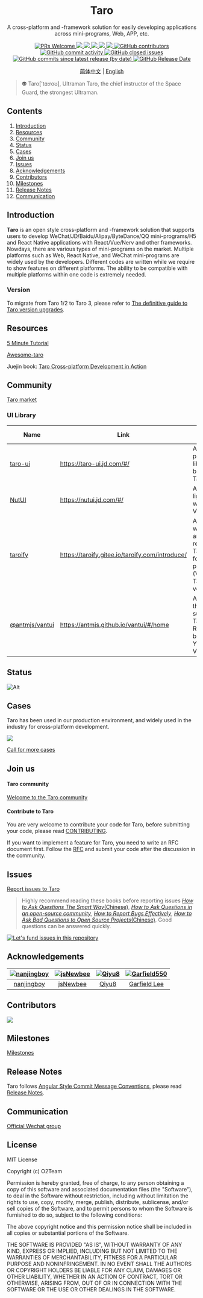 <div align="center">
  <h1>Taro</h1>
  <p>A cross-platform and -framework solution for easily developing applications across mini-programs, Web, APP, etc.</p>
  <a href="http://makeapullrequest.com">
    <img src="https://img.shields.io/badge/PRs-welcome-brightgreen.svg?style=flat-square" alt="PRs Welcome">
  </a>
  <a href="https://www.npmjs.com/package/@tarojs/cli">
    <img src="https://img.shields.io/node/v/@tarojs/cli.svg?style=flat-square">
  </a>
  <a href="https://www.npmjs.com/package/@tarojs/taro">
    <img src="https://img.shields.io/npm/v/@tarojs/taro.svg?style=flat-square">
  </a>
  <a href="https://www.npmjs.com/package/@tarojs/taro">
    <img src="https://img.shields.io/npm/l/@tarojs/taro.svg?style=flat-square">
  </a>
  <a href="https://www.npmjs.com/package/@tarojs/taro">
    <img src="https://img.shields.io/npm/dt/@tarojs/taro.svg?style=flat-square">
  </a>
  <a href="https://travis-ci.org/NervJS/taro">
    <img src="https://img.shields.io/travis/NervJS/taro.svg?style=flat-square">
  </a>
  <a href="https://github.com/NervJS/taro">
    <img src="https://img.shields.io/github/contributors/NervJS/taro" alt="GitHub contributors">
  </a>
  <a href="https://github.com/NervJS/taro">
    <img src="https://img.shields.io/github/commit-activity/w/NervJS/taro" alt="GitHub commit activity">
  </a>
  <a href="https://github.com/NervJS/taro">
    <img src="https://img.shields.io/github/issues-closed/NervJS/taro" alt="GitHub closed issues">
  </a>
  <a href="https://github.com/NervJS/taro">
    <img src="https://img.shields.io/github/commits-since/NervJS/taro/latest/next" alt="GitHub commits since latest release (by date)">
  </a>
  <a href="https://github.com/NervJS/taro">
    <img src="https://img.shields.io/github/release-date/NervJS/taro" alt="GitHub Release Date">
  </a>
  <p>
    <a href="https://github.com/NervJS/taro/blob/next/README.md">简体中文</a> | <a href="https://github.com/NervJS/taro/blob/next/README_EN.md">English</a>
  </p>
</div>

> 👽 Taro['tɑ:roʊ], Ultraman Taro, the chief instructor of the Space Guard, the strongest Ultraman.

## Contents

1. [Introduction](#Introduction)
2. [Resources](#Resources)
3. [Community](#Community)
4. [Status](#Status)
5. [Cases](#Cases)
6. [Join us](#join-us)
7. [Issues](#Issues)
8. [Acknowledgements](#Acknowledgements)
9. [Contributors](#Contributors)
10. [Milestones](#Milestones)
11. [Release Notes](#release-notes)
12. [Communication](#Communication)

## Introduction

**Taro** is an open style cross-platform and -framework solution that supports users to develop WeChat/JD/Baidu/Alipay/ByteDance/QQ mini-programs/H5 and React Native applications with React/Vue/Nerv and other frameworks. Nowdays, there are various types of mini-programs on the market. Multiple platforms such as Web, React Native, and WeChat mini-programs are widely used by the developers. Different codes are written while we require to show features on different platforms. The ability to be compatible with multiple platforms within one code is extremely needed.

### Version

To migrate from Taro 1/2 to Taro 3, please refer to [The definitive guide to Taro version upgrades](https://docs.taro.zone/blog/2020-09-01-taro-versions).

## Resources

[5 Minute Tutorial](https://taro-docs.jd.com/taro/docs/guide)

[Awesome-taro](https://github.com/NervJS/awesome-taro)

Juejin book: [Taro Cross-platform Development in Action](https://juejin.im/book/5b73a131f265da28065fb1cd?referrer=5ba228f16fb9a05d3251492d)

## Community

[Taro market](http://taro-ext.jd.com/)


### UI Library

|  Name   | Link  | Intro | Framework  | Taro Version |
|  ----  | ----  | ----  | ----  | ----  |
| [taro-ui](https://github.com/NervJS/taro-ui)  | https://taro-ui.jd.com/#/ | A cross-platform UI library based on Taro | React | Taro 1/2/3 |
| [NutUI](https://github.com/jdf2e/nutui)  | https://nutui.jd.com/#/ | A JD-style light-weighted Vue library | Vue3 | Taro 3 |
| [taroify](https://github.com/mallfoundry/taroify)  | https://taroify.gitee.io/taroify.com/introduce/ | A light-weighted and reliable Taro library for mini-programs (Vant's Taro version) | React | Taro 3 |
| [@antmjs/vantui](https://github.com/AntmJS/vantui)  | https://antmjs.github.io/vantui/#/home | A UI library that supports Taro and React, based on Youzan VantWeapp | React | Taro 3 |

## Status

![Alt](https://repobeats.axiom.co/api/embed/275806b6f177f7e4c005e956d94440562635c36d.svg "Repobeats analytics image")
## Cases

Taro has been used in our production environment, and widely used in the industry for cross-platform development.

<a href="https://nervjs.github.io/taro-user-cases/"><img src="https://raw.githubusercontent.com/NervJS/taro-user-cases/master/user-cases.jpg" /></a>

[Call for more cases](https://github.com/NervJS/taro/issues/244)

## Join us

#### Taro community

[Welcome to the Taro community](https://github.com/NervJS/taro/issues/4714)

#### Contribute to Taro

You are very welcome to contribute your code for Taro, before submitting your code, please read [CONTRIBUTING](https://nervjs.github.io/taro/docs/CONTRIBUTING.html).

If you want to implement a feature for Taro, you need to write an RFC document first. Follow the [RFC](https://github.com/NervJS/taro-rfcs) and submit your code after the discussion in the community.

## Issues

[Report issues to Taro](https://nervjs.github.io/taro-issue-helper/)

> Highly recommend reading these books before reporting issues [*How to Ask Questions The Smart Way*(Chinese)](https://github.com/ryanhanwu/How-To-Ask-Questions-The-Smart-Way), [*How to Ask Questions in an open-source community*](https://github.com/seajs/seajs/issues/545), [*How to Report Bugs Effectively*](https://www.chiark.greenend.org.uk/~sgtatham/bugs.html), [*How to Ask Bad Questions to Open Source Projects*(Chinese)](https://zhuanlan.zhihu.com/p/25795393). Good questions can be answered quickly.

[![Let's fund issues in this repository](https://issuehunt.io/static/embed/issuehunt-button-v1.svg)](https://issuehunt.io/repos/128624453)

## Acknowledgements

[![nanjingboy](https://avatars1.githubusercontent.com/u/1390888?s=100&v=4)](https://github.com/nanjingboy/) | [![jsNewbee](https://avatars3.githubusercontent.com/u/20449400?s=100&v=4)](https://github.com/js-newbee/) | [![Qiyu8](https://avatars2.githubusercontent.com/u/15245051?s=100&v=4)](https://github.com/Qiyu8/) | [![Garfield550](https://avatars2.githubusercontent.com/u/3471836?s=100&v=4)](https://github.com/Garfield550/)
:---:|:---:|:---:|:---:
[nanjingboy](https://github.com/nanjingboy/) | [jsNewbee](https://github.com/js-newbee/) |  [Qiyu8](https://github.com/Qiyu8/) |  [Garfield Lee](https://github.com/Garfield550/)

## Contributors

<a href="https://github.com/NervJS/taro/graphs/contributors"><img src="https://opencollective.com/taro/contributors.svg?width=890&button=false" /></a>

## Milestones

[Milestones](https://github.com/NervJS/taro/milestones)

## Release Notes

Taro follows [Angular Style Commit Message Conventions](https://gist.github.com/stephenparish/9941e89d80e2bc58a153), please read [Release Notes](https://github.com/NervJS/taro/releases).

## Communication

[Official Wechat group](https://github.com/NervJS/taro/issues/198)

## License

MIT License

Copyright (c) O2Team

Permission is hereby granted, free of charge, to any person obtaining a copy
of this software and associated documentation files (the "Software"), to deal
in the Software without restriction, including without limitation the rights
to use, copy, modify, merge, publish, distribute, sublicense, and/or sell
copies of the Software, and to permit persons to whom the Software is
furnished to do so, subject to the following conditions:

The above copyright notice and this permission notice shall be included in all
copies or substantial portions of the Software.

THE SOFTWARE IS PROVIDED "AS IS", WITHOUT WARRANTY OF ANY KIND, EXPRESS OR
IMPLIED, INCLUDING BUT NOT LIMITED TO THE WARRANTIES OF MERCHANTABILITY,
FITNESS FOR A PARTICULAR PURPOSE AND NONINFRINGEMENT. IN NO EVENT SHALL THE
AUTHORS OR COPYRIGHT HOLDERS BE LIABLE FOR ANY CLAIM, DAMAGES OR OTHER
LIABILITY, WHETHER IN AN ACTION OF CONTRACT, TORT OR OTHERWISE, ARISING FROM,
OUT OF OR IN CONNECTION WITH THE SOFTWARE OR THE USE OR OTHER DEALINGS IN THE
SOFTWARE.
